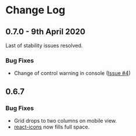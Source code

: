 # Change Log

## 0.7.0 - 9th April 2020

Last of stability issues resolved.

### Bug Fixes

- Change of control warning in console ([Issue #4](https://github.com/fractaldimensions/sanity-plugin-visual-options/issues/4))

## 0.6.7

### Bug Fixes

- Grid drops to two columns on mobile view.
- [react-icons](https://react-icons.netlify.com/#/) now fills full space.